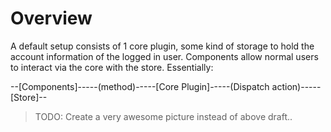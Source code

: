 # Overview

A default setup consists of 1 core plugin, some kind of storage to hold the account 
information of the logged in user. Components allow normal users to interact via the 
core with the store. Essentially:

--[Components]-----(method)-----[Core Plugin]-----(Dispatch action)-----[Store]--

> TODO: Create a very awesome picture instead of above draft..
